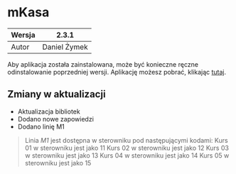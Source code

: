 
# mKasa

|Wersja|2.3.1  |
|--|--|
|Autor|Daniel Żymek  |

Aby aplikacja została zainstalowana, może być konieczne ręczne odinstalowanie poprzedniej wersji.
Aplikację możesz pobrać, klikając [tutaj](https://github.com/danzym509/mKasa/releases/download/2.3.1/mKasa.v.2.3.1.apk).

## Zmiany w aktualizacji
- Aktualizacja bibliotek
- Dodano nowe zapowiedzi
- Dodano linię M1

> Linia _M1_ jest dostępna w sterowniku pod następującymi kodami:
> Kurs 01 w sterowniku jest jako 11
> Kurs 02 w sterowniku jest jako 12
> Kurs 03 w sterowniku jest jako 13
> Kurs 04 w sterowniku jest jako 14
> Kurs 05 w sterowniku jest jako 15

